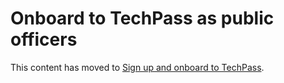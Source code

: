 # Onboard to TechPass as public officers

This content has moved to [Sign up and onboard to TechPass](sign-up-and-onboard-to-techpass).


